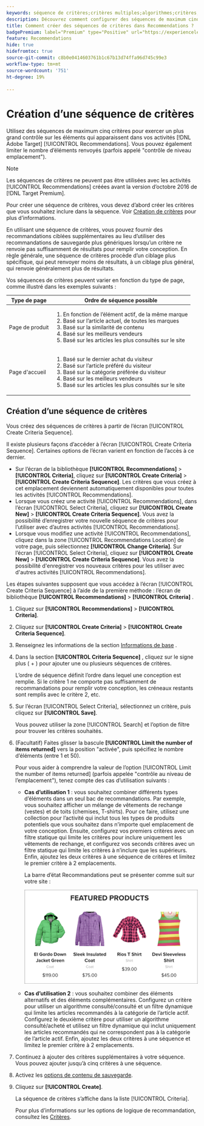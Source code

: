 ```yaml
---
keywords: séquence de critères;critères multiples;algorithmes;critères;critères de recommandations;séquence;nombre limite d’éléments renvoyés;contrôle au niveau de l’emplacement;emplacement
description: Découvrez comment configurer des séquences de maximum cinq critères pour exercer un plus grand contrôle sur les éléments qui apparaissent dans vos activités Recommendations.
title: Comment créer des séquences de critères dans Recommendations ?
badgePremium: label="Premium" type="Positive" url="https://experienceleague.adobe.com/docs/target/using/introduction/intro.html?lang=en#premium newtab=true" tooltip="Découvrez les fonctionnalités incluses dans Target Premium."
feature: Recommendations
hide: true
hidefromtoc: true
source-git-commit: c8b0e0414603761b1c67b13d74ffa96d745c99e3
workflow-type: tm+mt
source-wordcount: '751'
ht-degree: 19%

---
```


# Création d’une séquence de critères

Utilisez des séquences de maximum cinq critères pour exercer un plus grand contrôle sur les éléments qui apparaissent dans vos activités [!DNL Adobe Target] [!UICONTROL Recommendations]. Vous pouvez également limiter le nombre d’éléments renvoyés (parfois appelé &quot;contrôle de niveau emplacement&quot;).

>[!NOTE]
>
>Les séquences de critères ne peuvent pas être utilisées avec les activités [!UICONTROL Recommendations] créées avant la version d’octobre 2016 de [!DNL Target Premium].

Pour créer une séquence de critères, vous devez d’abord créer les critères que vous souhaitez inclure dans la séquence. Voir [Création de critères](/help/main/c-recommendations/c-algorithms/create-new-algorithm.md) pour plus d’informations.

En utilisant une séquence de critères, vous pouvez fournir des recommandations ciblées supplémentaires au lieu d’utiliser des recommandations de sauvegarde plus génériques lorsqu’un critère ne renvoie pas suffisamment de résultats pour remplir votre conception. En règle générale, une séquence de critères procède d’un ciblage plus spécifique, qui peut renvoyer moins de résultats, à un ciblage plus général, qui renvoie généralement plus de résultats.

Vos séquences de critères peuvent varier en fonction du type de page, comme illustré dans les exemples suivants :

| Type de page | Ordre de séquence possible |
| --- | --- |
| Page de produit | <ol><li>En fonction de l’élément actif, de la même marque</li><li>Basé sur l’article actuel, de toutes les marques</li><li>Basé sur la similarité de contenu</li><li>Basé sur les meilleurs vendeurs</li><li>Basé sur les articles les plus consultés sur le site</li></ol> |
| Page d&#39;accueil | <ol><li>Basé sur le dernier achat du visiteur </li><li>Basé sur l’article préféré du visiteur</li><li>Basé sur la catégorie préférée du visiteur</li><li>Basé sur les meilleurs vendeurs</li><li>Basé sur les articles les plus consultés sur le site</li></ol> |

## Création d’une séquence de critères

Vous créez des séquences de critères à partir de l’écran [!UICONTROL Create Criteria Sequence].

Il existe plusieurs façons d’accéder à l’écran [!UICONTROL Create Criteria Sequence]. Certaines options de l’écran varient en fonction de l’accès à ce dernier.

* Sur l’écran de la bibliothèque **[!UICONTROL Recommendations]** > **[!UICONTROL Criteria]**, cliquez sur **[!UICONTROL Create Criteria]** > **[!UICONTROL Create Criteria Sequence]**. Les critères que vous créez à cet emplacement deviennent automatiquement disponibles pour toutes les activités [!UICONTROL Recommendations].
* Lorsque vous créez une activité [!UICONTROL Recommendations], dans l’écran [!UICONTROL Select Criteria], cliquez sur **[!UICONTROL Create New]** > **[!UICONTROL Create Criteria Sequence]**. Vous avez la possibilité d’enregistrer votre nouvelle séquence de critères pour l’utiliser avec d’autres activités [!UICONTROL Recommendations].
* Lorsque vous modifiez une activité [!UICONTROL Recommendations], cliquez dans la zone [!UICONTROL Recommendations Location] de votre page, puis sélectionnez **[!UICONTROL Change Criteria]**. Sur l’écran [!UICONTROL Select Criteria], cliquez sur **[!UICONTROL Create New]** > **[!UICONTROL Create Criteria Sequence]**. Vous avez la possibilité d&#39;enregistrer vos nouveaux critères pour les utiliser avec d&#39;autres activités [!UICONTROL Recommendations].

Les étapes suivantes supposent que vous accédez à l’écran [!UICONTROL Create Criteria Sequence] à l’aide de la première méthode : l’écran de bibliothèque **[!UICONTROL Recommendations]** > **[!UICONTROL Criteria]** .

1. Cliquez sur **[!UICONTROL Recommendations]** > **[!UICONTROL Criteria]**.

1. Cliquez sur **[!UICONTROL Create Criteria]** > **[!UICONTROL Create Criteria Sequence]**.

1. Renseignez les informations de la section [Informations de base](/help/main/c-recommendations/c-algorithms/create-new-algorithm.md#info) .

1. Dans la section **[!UICONTROL Criteria Sequence]** , cliquez sur le signe plus ( + ) pour ajouter une ou plusieurs séquences de critères.

   L’ordre de séquence définit l’ordre dans lequel une conception est remplie. Si le critère 1 ne comporte pas suffisamment de recommandations pour remplir votre conception, les créneaux restants sont remplis avec le critère 2, etc.

1. Sur l’écran [!UICONTROL Select Criteria], sélectionnez un critère, puis cliquez sur **[!UICONTROL Save]**.

   Vous pouvez utiliser la zone [!UICONTROL Search] et l’option de filtre pour trouver les critères souhaités.

1. (Facultatif) Faites glisser la bascule **[!UICONTROL Limit the number of items returned]** vers la position &quot;activée&quot;, puis spécifiez le nombre d’éléments (entre 1 et 50).

   Pour vous aider à comprendre la valeur de l’option [!UICONTROL Limit the number of items returned] (parfois appelée &quot;contrôle au niveau de l’emplacement&quot;), tenez compte des cas d’utilisation suivants :

   * **Cas d’utilisation 1** : vous souhaitez combiner différents types d’éléments dans un seul bac de recommandations. Par exemple, vous souhaitez afficher un mélange de vêtements de rechange (vestes) et de toits (chemises, T-shirts). Pour ce faire, utilisez une collection pour l’activité qui inclut tous les types de produits potentiels que vous souhaitez dans n’importe quel emplacement de votre conception. Ensuite, configurez vos premiers critères avec un filtre statique qui limite les critères pour inclure uniquement les vêtements de rechange, et configurez vos seconds critères avec un filtre statique qui limite les critères à n’inclure que les supérieurs. Enfin, ajoutez les deux critères à une séquence de critères et limitez le premier critère à 2 emplacements.

     La barre d’état Recommandations peut se présenter comme suit sur votre site :

     ![Barre de recommandations de produits phares](/help/main/c-recommendations/c-algorithms/assets/featured-products.png)

   * **Cas d’utilisation 2** : vous souhaitez combiner des éléments alternatifs et des éléments complémentaires. Configurez un critère pour utiliser un algorithme consulté/consulté et un filtre dynamique qui limite les articles recommandés à la catégorie de l’article actif. Configurez le deuxième critère pour utiliser un algorithme consulté/acheté et utilisez un filtre dynamique qui inclut uniquement les articles recommandés qui ne correspondent pas à la catégorie de l’article actif. Enfin, ajoutez les deux critères à une séquence et limitez le premier critère à 2 emplacements.

1. Continuez à ajouter des critères supplémentaires à votre séquence. Vous pouvez ajouter jusqu’à cinq critères à une séquence.

1. Activez les [options de contenu de sauvegarde](/help/main/c-recommendations/c-algorithms/create-new-algorithm.md#content).

1. Cliquez sur **[!UICONTROL Create]**.

   La séquence de critères s’affiche dans la liste [!UICONTROL Criteria].

   Pour plus d’informations sur les options de logique de recommandation, consultez les [Critères](/help/main/c-recommendations/c-algorithms/algorithms.md).